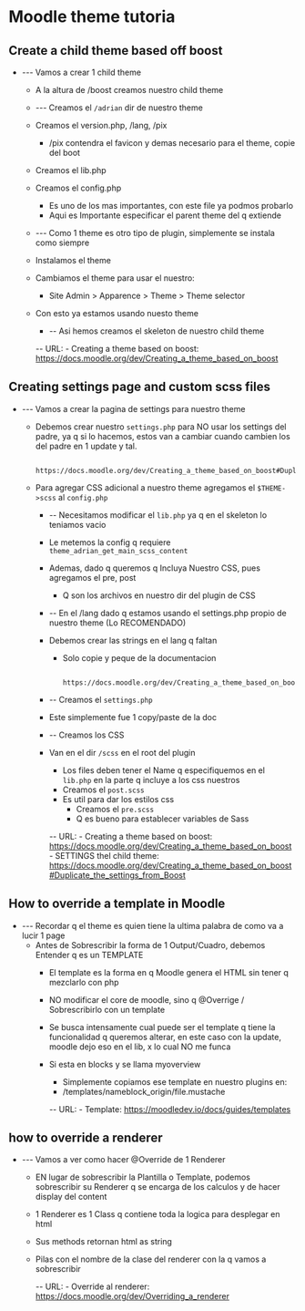# Moodle theme tutoria

## Create a child theme based off boost
- --- Vamos a crear 1 child theme
	- A la altura de    /boost   creamos nuestro child theme
	

	- --- Creamos el    `/adrian`   dir de nuestro theme
  	- Creamos el    version.php,   /lang,    /pix
    	- /pix contendra el favicon y demas necesario para el theme, copie del  boot
  	- Creamos el    lib.php
  	- Creamos el    config.php
    	- Es uno de los mas importantes, con este file ya podmos probarlo
    	- Aqui es Importante especificar el      parent theme     del q extiende


	- --- Como 1 theme es otro tipo de plugin, simplemente se instala como siempre
  	- Instalamos el theme
  	- Cambiamos el theme para usar el nuestro:
    	- Site Admin > Apparence > Theme > Theme selector
  	- Con esto ya estamos usando nuesto theme

		- -- Asi hemos creamos el skeleton de nuestro child theme




		-- URL:
			- Creating a theme based on boost:		https://docs.moodle.org/dev/Creating_a_theme_based_on_boost






## Creating settings page and custom scss files
- --- Vamos a crear la pagina de     settings    para nuestro theme
  - Debemos crear nuestro      `settings.php`      para NO usar los settings del padre, ya q si lo hacemos, estos van a cambiar cuando cambien los del padre en 1 update y tal.

				https://docs.moodle.org/dev/Creating_a_theme_based_on_boost#Duplicate_the_settings_from_Boost


  - Para agregar CSS adicional a nuestro theme agregamos el     `$THEME->scss`    al    `config.php`


	- -- Necesitamos modificar el     `lib.php`     ya q en el skeleton lo teniamos vacio
  	- Le metemos la config q requiere    `theme_adrian_get_main_scss_content`
  	- Ademas, dado q queremos q Incluya Nuestro CSS, pues agregamos  el    pre, post
  		- Q son los archivos en nuestro dir del plugin de CSS


	- -- En el    /lang     dado q estamos usando el    settings.php   propio de nuestro theme (Lo RECOMENDADO)
  	- Debemos crear las   strings   en el lang q faltan
    	- Solo copie y peque de la documentacion

				https://docs.moodle.org/dev/Creating_a_theme_based_on_boost#Duplicate_the_settings_from_Boost


	- -- Creamos el      `settings.php`      
  	- Este simplemente fue 1 copy/paste de la doc
  

	- -- Creamos los   CSS
  	- Van en el dir     `/scss`     en el root del plugin
    	- Los files deben tener el Name q especifiquemos en el     `lib.php`    en la parte q incluye a los css nuestros
    	- Creamos el    	`post.scss`      
      	- Es util para dar los estilos css
			- Creamos el       `pre.scss`
  			- Q es bueno para establecer variables de Sass



		-- URL:
			- Creating a theme based on boost:		https://docs.moodle.org/dev/Creating_a_theme_based_on_boost
			- SETTINGS thel child theme:			https://docs.moodle.org/dev/Creating_a_theme_based_on_boost#Duplicate_the_settings_from_Boost








##  How to override a template in Moodle
- --- Recordar q el   theme    es quien tiene la ultima palabra de como va a lucir 1 page
  - Antes de Sobrescribir la forma de 1 Output/Cuadro, debemos Entender q es un     TEMPLATE
    - El template es la forma en q Moodle genera el HTML sin tener q mezclarlo con php
    - NO modificar el core de moodle, sino q   @Overrige   /  Sobrescribirlo   con un template

	- Se busca intensamente cual puede ser el    template    q tiene la funcionalidad q queremos alterar, en este caso con la update, moodle dejo eso en el    lib, x lo cual NO me funca
  	- Si esta en blocks y se llama    myoverview
    	- Simplemente copiamos ese   template   en nuestro plugins en:
      	- /templates/nameblock_origin/file.mustache


		-- URL:
			- Template: 		https://moodledev.io/docs/guides/templates










## how to override a renderer
- --- Vamos a ver como hacer   @Override    de  1 Renderer
	- EN lugar de sobrescribir la Plantilla o Template, podemos sobrescribir su Renderer q se encarga de los calculos y de hacer    display   del content

	- 1 Renderer es 1   Class   q contiene toda la logica para desplegar en html
  	- Sus methods retornan html as string
  	- Pilas con el nombre de la clase del    renderer    con la q vamos a sobrescribir


		-- URL:
			- Override al   renderer:     https://docs.moodle.org/dev/Overriding_a_renderer








